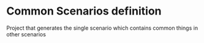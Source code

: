# Common Scenarios definition

Project that generates the single scenario which contains common things in other scenarios
